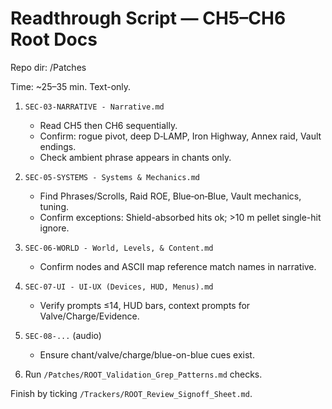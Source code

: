 # Readthrough Script — CH5–CH6 Root Docs
Repo dir: /Patches

Time: ~25–35 min. Text-only.

1) `SEC-03-NARRATIVE - Narrative.md`
   - Read CH5 then CH6 sequentially.
   - Confirm: rogue pivot, deep D‑LAMP, Iron Highway, Annex raid, Vault endings.
   - Check ambient phrase appears in chants only.

2) `SEC-05-SYSTEMS - Systems & Mechanics.md`
   - Find Phrases/Scrolls, Raid ROE, Blue‑on‑Blue, Vault mechanics, tuning.
   - Confirm exceptions: Shield-absorbed hits ok; >10 m pellet single-hit ignore.

3) `SEC-06-WORLD - World, Levels, & Content.md`
   - Confirm nodes and ASCII map reference match names in narrative.

4) `SEC-07-UI - UI-UX (Devices, HUD, Menus).md`
   - Verify prompts ≤14, HUD bars, context prompts for Valve/Charge/Evidence.

5) `SEC-08-...` (audio)
   - Ensure chant/valve/charge/blue-on-blue cues exist.

6) Run `/Patches/ROOT_Validation_Grep_Patterns.md` checks.

Finish by ticking `/Trackers/ROOT_Review_Signoff_Sheet.md`.
